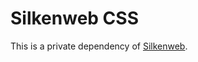 # Silkenweb CSS

This is a private dependency of [Silkenweb](http://github.com/silkenweb/silkenweb).
